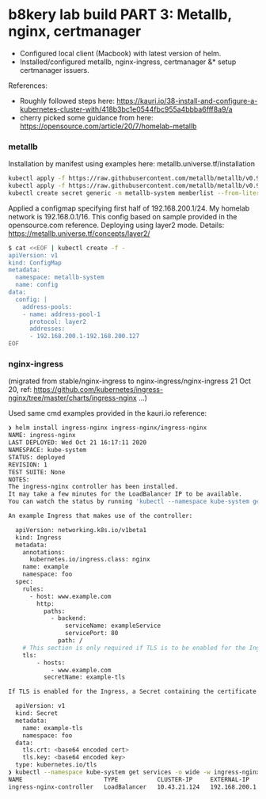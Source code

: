 # b8kery lab build PART 3: Metallb, nginx, certmanager

* Configured local client (Macbook) with latest version of helm.  
* Installed/configured metallb, nginx-ingress, certmanager &* setup certmanager issuers.

References:
* Roughly followed steps here: https://kauri.io/38-install-and-configure-a-kubernetes-cluster-with/418b3bc1e0544fbc955a4bbba6fff8a9/a
* cherry picked some guidance from here: https://opensource.com/article/20/7/homelab-metallb

### metallb
Installation by manifest using examples here: metallb.universe.tf/installation

```bash
kubectl apply -f https://raw.githubusercontent.com/metallb/metallb/v0.9.3/manifests/namespace.yaml
kubectl apply -f https://raw.githubusercontent.com/metallb/metallb/v0.9.3/manifests/metallb.yaml
kubectl create secret generic -n metallb-system memberlist --from-literal=secretkey="$(openssl rand -base64 128)"
```

Applied a configmap specifying first half of 192.168.200.1/24. My homelab network is 192.168.0.1/16. This config based on sample provided in the opensource.com reference. Deploying using layer2 mode. Details: https://metallb.universe.tf/concepts/layer2/

```bash
$ cat <<EOF | kubectl create -f -
apiVersion: v1
kind: ConfigMap
metadata:
  namespace: metallb-system
  name: config
data:
  config: |
    address-pools:
    - name: address-pool-1
      protocol: layer2
      addresses:
      - 192.168.200.1-192.168.200.127
EOF
```

### nginx-ingress

(migrated from stable/nginx-ingress to nginx-ingress/nginx-ingress 21 Oct 20, ref: https://github.com/kubernetes/ingress-nginx/tree/master/charts/ingress-nginx ...)

Used same cmd examples provided in the kauri.io reference:

```bash
❯ helm install ingress-nginx ingress-nginx/ingress-nginx
NAME: ingress-nginx
LAST DEPLOYED: Wed Oct 21 16:17:11 2020
NAMESPACE: kube-system
STATUS: deployed
REVISION: 1
TEST SUITE: None
NOTES:
The ingress-nginx controller has been installed.
It may take a few minutes for the LoadBalancer IP to be available.
You can watch the status by running 'kubectl --namespace kube-system get services -o wide -w ingress-nginx-controller'

An example Ingress that makes use of the controller:

  apiVersion: networking.k8s.io/v1beta1
  kind: Ingress
  metadata:
    annotations:
      kubernetes.io/ingress.class: nginx
    name: example
    namespace: foo
  spec:
    rules:
      - host: www.example.com
        http:
          paths:
            - backend:
                serviceName: exampleService
                servicePort: 80
              path: /
    # This section is only required if TLS is to be enabled for the Ingress
    tls:
        - hosts:
            - www.example.com
          secretName: example-tls

If TLS is enabled for the Ingress, a Secret containing the certificate and key must also be provided:

  apiVersion: v1
  kind: Secret
  metadata:
    name: example-tls
    namespace: foo
  data:
    tls.crt: <base64 encoded cert>
    tls.key: <base64 encoded key>
  type: kubernetes.io/tls
❯ kubectl --namespace kube-system get services -o wide -w ingress-nginx-controller
NAME                       TYPE           CLUSTER-IP     EXTERNAL-IP     PORT(S)                      AGE   SELECTOR
ingress-nginx-controller   LoadBalancer   10.43.21.124   192.168.200.1   80:30819/TCP,443:31115/TCP   39s   app.kubernetes.io/component=controller,app.kubernetes.io/instance=ingress-nginx,app.kubernetes.io/name=ingress-nginx
```

